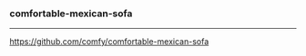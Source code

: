 ### comfortable-mexican-sofa
---

https://github.com/comfy/comfortable-mexican-sofa

```
```

```ruby
```

```
```


